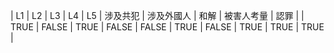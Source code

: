 | L1 | L2 | L3 | L4 | L5 | 涉及共犯 | 涉及外國人 | 和解 | 被害人考量 | 認罪 |
| TRUE | FALSE | TRUE | FALSE | FALSE | TRUE | FALSE | TRUE | TRUE | TRUE |